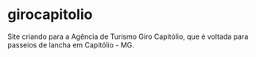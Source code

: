 # girocapitolio
Site criando para a Agência de Turismo Giro Capitólio, que é voltada para passeios de lancha em Capitólio - MG.
